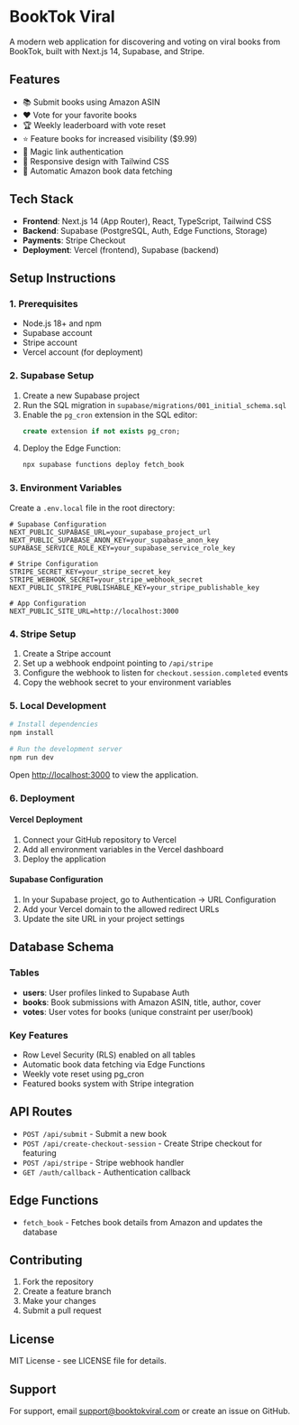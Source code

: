 # BookTok Viral

<!-- Deployment trigger - Amazon API fixed -->

A modern web application for discovering and voting on viral books from BookTok, built with Next.js 14, Supabase, and Stripe.

## Features

- 📚 Submit books using Amazon ASIN
- ❤️ Vote for your favorite books
- 🏆 Weekly leaderboard with vote reset
- ⭐ Feature books for increased visibility ($9.99)
- 🔐 Magic link authentication
- 📱 Responsive design with Tailwind CSS
- 🚀 Automatic Amazon book data fetching

## Tech Stack

- **Frontend**: Next.js 14 (App Router), React, TypeScript, Tailwind CSS
- **Backend**: Supabase (PostgreSQL, Auth, Edge Functions, Storage)
- **Payments**: Stripe Checkout
- **Deployment**: Vercel (frontend), Supabase (backend)

## Setup Instructions

### 1. Prerequisites

- Node.js 18+ and npm
- Supabase account
- Stripe account
- Vercel account (for deployment)

### 2. Supabase Setup

1. Create a new Supabase project
2. Run the SQL migration in `supabase/migrations/001_initial_schema.sql`
3. Enable the `pg_cron` extension in the SQL editor:
   ```sql
   create extension if not exists pg_cron;
   ```
4. Deploy the Edge Function:
   ```bash
   npx supabase functions deploy fetch_book
   ```

### 3. Environment Variables

Create a `.env.local` file in the root directory:

```env
# Supabase Configuration
NEXT_PUBLIC_SUPABASE_URL=your_supabase_project_url
NEXT_PUBLIC_SUPABASE_ANON_KEY=your_supabase_anon_key
SUPABASE_SERVICE_ROLE_KEY=your_supabase_service_role_key

# Stripe Configuration
STRIPE_SECRET_KEY=your_stripe_secret_key
STRIPE_WEBHOOK_SECRET=your_stripe_webhook_secret
NEXT_PUBLIC_STRIPE_PUBLISHABLE_KEY=your_stripe_publishable_key

# App Configuration
NEXT_PUBLIC_SITE_URL=http://localhost:3000
```

### 4. Stripe Setup

1. Create a Stripe account
2. Set up a webhook endpoint pointing to `/api/stripe`
3. Configure the webhook to listen for `checkout.session.completed` events
4. Copy the webhook secret to your environment variables

### 5. Local Development

```bash
# Install dependencies
npm install

# Run the development server
npm run dev
```

Open [http://localhost:3000](http://localhost:3000) to view the application.

### 6. Deployment

#### Vercel Deployment

1. Connect your GitHub repository to Vercel
2. Add all environment variables in the Vercel dashboard
3. Deploy the application

#### Supabase Configuration

1. In your Supabase project, go to Authentication → URL Configuration
2. Add your Vercel domain to the allowed redirect URLs
3. Update the site URL in your project settings

## Database Schema

### Tables

- **users**: User profiles linked to Supabase Auth
- **books**: Book submissions with Amazon ASIN, title, author, cover
- **votes**: User votes for books (unique constraint per user/book)

### Key Features

- Row Level Security (RLS) enabled on all tables
- Automatic book data fetching via Edge Functions
- Weekly vote reset using pg_cron
- Featured books system with Stripe integration

## API Routes

- `POST /api/submit` - Submit a new book
- `POST /api/create-checkout-session` - Create Stripe checkout for featuring
- `POST /api/stripe` - Stripe webhook handler
- `GET /auth/callback` - Authentication callback

## Edge Functions

- `fetch_book` - Fetches book details from Amazon and updates the database

## Contributing

1. Fork the repository
2. Create a feature branch
3. Make your changes
4. Submit a pull request

## License

MIT License - see LICENSE file for details.

## Support

For support, email support@booktokviral.com or create an issue on GitHub.
